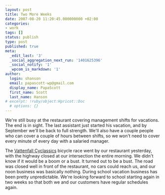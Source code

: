 ```yaml
---
layout: post
title: Two More Weeks
date: 2007-08-20 11:20:45.000000000 +02:00
categories:
- work
tags: []
status: publish
type: post
published: true
meta:
  _edit_last: '3'
  _social_aggregation_next_run: '1401625396'
  _social_notify: '1'
  _wpcom_is_markdown: '1'
author:
  login: shanson
  email: papascott-wp@gmail.com
  display_name: PapaScott
  first_name: Scott
  last_name: Hanson
# excerpt: !ruby/object:Hpricot::Doc
  # options: {}
---
```

<p>We're still busy at the restaurant covering management shifts for vacations. The end is in sight. The last assistant just started his vacation, and by September we'll be back to full strength. We'll also have a couple people who can cover a couple of hours between shifts, so we won't need to cover every minute of every day with a salaried manager.</p>
<p>The <a href="http://www.vattenfall-cyclassics.de/">Vattenfall Cyclassics</a> bicycle race went by our restaurant yesterday, with the highway closed at our intersection the entire morning. We didn't know if it would be a boom or a bust. It turned out to be a bust. The road was closed well in front of the restaurant, no cars could reach us, and our noon business was basically nothing. During school vacation business has been pretty unpredictable. We're looking forward to school starting again in two weeks so that both we and our customers have regular schedules again.</p>
